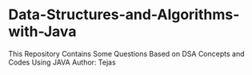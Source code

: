 # Data-Structures-and-Algorithms-with-Java
This Repository Contains Some Questions Based on DSA Concepts and Codes Using JAVA
Author: Tejas
